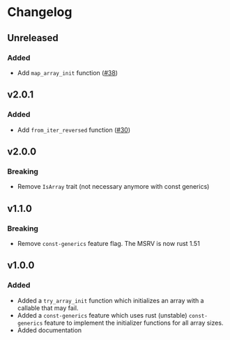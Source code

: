 # Changelog

## Unreleased
### Added
- Add `map_array_init` function ([#38](https://github.com/Manishearth/array-init/pull/38))

## v2.0.1
### Added
- Add `from_iter_reversed` function ([#30](https://github.com/Manishearth/array-init/issues/30))

## v2.0.0
### Breaking
- Remove `IsArray` trait (not necessary anymore with const generics)

## v1.1.0
### Breaking
- Remove `const-generics` feature flag. The MSRV is now rust 1.51

## v1.0.0
### Added
  - Added a `try_array_init` function which initializes an array with a callable that may fail.
  - Added a `const-generics` feature which uses rust (unstable) `const-generics` feature to implement the initializer functions for all array sizes.
  - Added documentation
